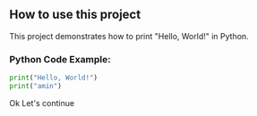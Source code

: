 ## How to use this project

This project demonstrates how to print "Hello, World!" in Python.

### Python Code Example:
```python
print("Hello, World!")
print("amin")
```
Ok Let's continue
